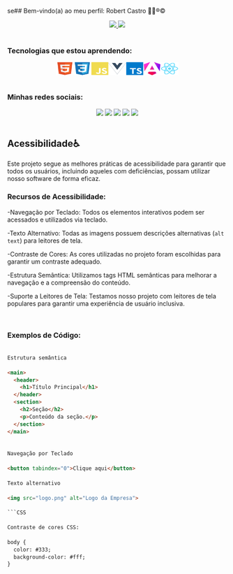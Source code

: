 se## Bem-vindo(a) ao meu perfil: Robert Castro 👨‍💻®️©️

<div align="center">
  <a href="https://github.com/RobertCastro86">
    <img height="180em" src="https://github-readme-stats.vercel.app/api?username=RobertCastro86&show_icons=true&theme=tokyonight&include_all_commits=true&count_private=true"/>
    <img height="180em" src="https://github-readme-stats.vercel.app/api/top-langs/?username=RobertCastro&layout=compact&langs_count=6&theme=tokyonight"/>
  </a>
</div>

<br>

### Tecnologias que estou aprendendo:

<div style="display: flex; justify-content: center; flex-wrap: wrap;"><br>
  <img align="center" alt="HTML" height="30" width="40" src="https://raw.githubusercontent.com/devicons/devicon/master/icons/html5/html5-original.svg">
  <img align="center" alt="CSS" height="30" width="40" src="https://raw.githubusercontent.com/devicons/devicon/master/icons/css3/css3-original.svg">
  <img align="center" alt="Js" height="30" width="40" src="https://raw.githubusercontent.com/devicons/devicon/master/icons/javascript/javascript-plain.svg">
  <img align="center" alt="VueJs" height="30" width="40" src="https://raw.githubusercontent.com/devicons/devicon/master/icons/vuejs/vuejs-plain.svg">
  <img align="center" alt="Typescript" height="30" width="40" src="https://raw.githubusercontent.com/devicons/devicon/master/icons/typescript/typescript-plain.svg">
  <img align="center" alt="Angular" height="30" width="40" src="https://raw.githubusercontent.com/devicons/devicon/master/icons/angular/angular-original.svg">
  <img align="center" alt="Reactjs" height="30" width="40" src="https://raw.githubusercontent.com/devicons/devicon/master/icons/react/react-original.svg">
</div>

<br>

### Minhas redes sociais:

<div align="center">
  <a href="https://www.youtube.com/channel/UC9mGYjljmKK98UAIOu3K6tQ" target="_blank"><img src="https://img.shields.io/badge/YouTube-FF0000?style=for-the-badge&logo=youtube&logoColor=white" target="_blank"></a>
  <a href="https://www.instagram.com/robertviniciuscastro?igsh=MTQ2bjZ1cWh0Zzk2ZA==" target="_blank"><img src="https://img.shields.io/badge/-Instagram-%23E4405F?style=for-the-badge&logo=instagram&logoColor=white" target="_blank"></a>
  <a href="https://discord.com/invite/ueH9d6Mu" target="_blank"><img src="https://img.shields.io/badge/Discord-7289DA?style=for-the-badge&logo=discord&logoColor=white" target="_blank"></a> 
  <a href=""><img src="https://img.shields.io/badge/-Gmail-%23333?style=for-the-badge&logo=gmail&logoColor=white" target="_blank"></a>
  <a href="https://www.linkedin.com/in/robert-castro-606352108/" target="_blank"><img src="https://img.shields.io/badge/-LinkedIn-%230077B5?style=for-the-badge&logo=linkedin&logoColor=white" target="_blank"></a>
</div>

<br>

## Acessibilidade♿

Este projeto segue as melhores práticas de acessibilidade para garantir que todos os usuários, incluindo aqueles com deficiências, possam utilizar nosso software de forma eficaz.

### Recursos de Acessibilidade:

-Navegação por Teclado: Todos os elementos interativos podem ser acessados e utilizados via teclado.

-Texto Alternativo: Todas as imagens possuem descrições alternativas (`alt text`) para leitores de tela.

-Contraste de Cores: As cores utilizadas no projeto foram escolhidas para garantir um contraste adequado.

-Estrutura Semântica: Utilizamos tags HTML semânticas para melhorar a navegação e a compreensão do conteúdo.

-Suporte a Leitores de Tela: Testamos nosso projeto com leitores de tela populares para garantir uma experiência de usuário inclusiva.

<br>

### Exemplos de Código:

```html

Estrutura semântica

<main>
  <header>
    <h1>Título Principal</h1>
  </header>
  <section>
    <h2>Seção</h2>
    <p>Conteúdo da seção.</p>
  </section>
</main>


Navegação por Teclado

<button tabindex="0">Clique aqui</button>

Texto alternativo

<img src="logo.png" alt="Logo da Empresa">

```CSS

Contraste de cores CSS:
 
body {
  color: #333;
  background-color: #fff;
}


